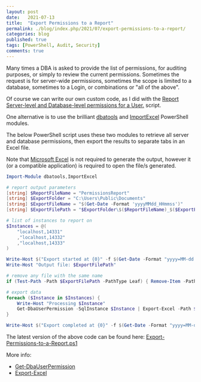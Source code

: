 ```yaml
---
layout: post
date:   2021-07-13
title:  "Export Permissions to a Report"
permalink: ./blog/index.php/2021/07/export-permissions-to-a-report/
categories: blog
published: true
tags: [PowerShell, Audit, Security]
comments: true
---
```

Many times a DBA is asked to provide the list of permissions, for auditing purposes, or simply to review the current permissions.  Sometimes the request is for server-wide permissions, sometimes the scope is limited to a database, sometimes to a Login, or combinations or "all of the above".

Of course we can write our own custom code, as I did with the [Report Server-level and Database-level permissions for a User.](https://github.com/reubensultana/DBAScripts/blob/master/Audit%2BSecurity/Report%20Server-level%20and%20Database-level%20permissions%20for%20a%20User.sql) script.

One alternative is to use the brilliant [dbatools](https://dbatools.io/) and [ImportExcel](https://www.powershellgallery.com/packages/ImportExcel/) PowerShell modules.

The below PowerShell script uses these two modules to retrieve all server and database permissions, then export the results to separate tabs in an Excel file.

Note that [Microsoft Excel](https://www.microsoft.com/excel/) is not required to generate the output, however it (or a compatible application) is required to open the file/s generated.

``` powershell
Import-Module dbatools,ImportExcel

# report output parameters
[string] $ReportFileName = "PermissionsReport"
[string] $ExportFolder = "C:\Users\Public\Documents"
[string] $ExportFileName = "$(Get-Date -Format 'yyyyMMdd_HHmmss')"
[string] $ExportFilePath = "$ExportFolder\$($ReportFileName)_$($ExportFileName).xlsx"

# list of instances to report on
$Instances = @(
    "localhost,14331"
    ,"localhost,14332"
    ,"localhost,14333"
)

Write-Host $("Export started at {0}" -f $(Get-Date -Format "yyyy=MM-dd HH:mm:ss"))
Write-Host "Output file: $ExportFilePath"

# remove any file with the same name
if (Test-Path -Path $ExportFilePath -PathType Leaf) { Remove-Item -Path $ExportFilePath -Force }

# export data
foreach ($Instance in $Instances) {
    Write-Host "Processing $Instance"
    Get-DbaUserPermission -SqlInstance $Instance | Export-Excel -Path $ExportFilePath -AutoSize -FreezeTopRow -BoldTopRow -WorksheetName $($Instance.replace("\", "$"))
}

Write-Host $("Export completed at {0}" -f $(Get-Date -Format "yyyy=MM-dd HH:mm:ss"))
```

The latest version of the above code can be found here: [Export-Permissions-to-a-Report.ps1](https://github.com/reubensultana/DBAScripts/blob/master/Audit+Security/Export-Permissions-to-a-Report.ps1)

More info:

* [Get-DbaUserPermission](https://docs.dbatools.io/#Get-DbaUserPermission)
* [Export-Excel](https://github.com/dfinke/ImportExcel/)
